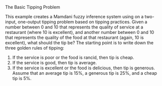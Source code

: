 The Basic Tipping Problem

This example creates a Mamdani fuzzy inference system using on a two-input, one-output tipping problem based on tipping practices. 
Given a number between 0 and 10 that represents the quality of service at a restaurant (where 10 is excellent), and another number between 0 and 10 that represents the quality of the food at that restaurant (again, 10 is excellent), what should the tip be?
The starting point is to write down the three golden rules of tipping:
1.	If the service is poor or the food is rancid, then tip is cheap.
2.	If the service is good, then tip is average.
3.	If the service is excellent or the food is delicious, then tip is generous.
Assume that an average tip is 15%, a generous tip is 25%, and a cheap tip is 5%.


